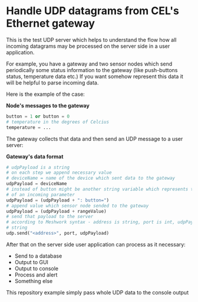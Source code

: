 # Handle UDP datagrams from CEL's Ethernet gateway

This is the test UDP server which helps to understand the flow how all incoming
datagrams may be processed on the server side in a user application.

For example, you have a gateway and two sensor nodes which send periodically some
status information to the gateway (like push-buttons status, temperature data etc.)
If you want somehow represent this data it will be helpful to parse incoming data.

Here is the example of the case:

**Node's messages to the gateway**
```python
button = 1 or button = 0
# temperature in the degrees of Celcius
temperature = ...
```

The gateway collects that data and then send an UDP message to a user server:

**Gateway's data format**

```python
# udpPayload is a string
# on each step we append necessary value
# deviceName = name of the device which sent data to the gateway
udpPayload = deviceName
# instead of button might be another string variable which represents type
# of an incoming parameter
udpPayload = (udpPayload + ": button=")
# append value which sensor node sended to the gateway
udpPayload = (udpPayload + rangeValue)
# send that payload to the server
# according to Meshwork syntax - address is string, port is int, udpPayload is
# string
udp.send("<address>", port, udpPayload)
```

After that on the server side user application can process as it necessary:
  * Send to a database
  * Output to GUI
  * Output to console
  * Process and alert
  * Something else

This repository example simply pass whole UDP data to the console output

